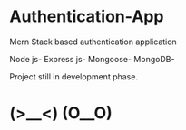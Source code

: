 # Authentication-App

Mern Stack based authentication application

Node js- 
Express js- 
Mongoose-
MongoDB-

Project still in development phase.

# (>__<) (O__O)
